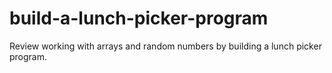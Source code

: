 # build-a-lunch-picker-program
Review working with arrays and random numbers by building a lunch picker program.
